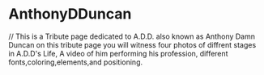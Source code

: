 # AnthonyDDuncan
// This is a Tribute page dedicated to A.D.D. also known as Anthony Damn Duncan on this tribute page you will witness four photos of diffrent stages in A.D.D's Life, A video of him performing his profession, different fonts,coloring,elements,and positioning.  
